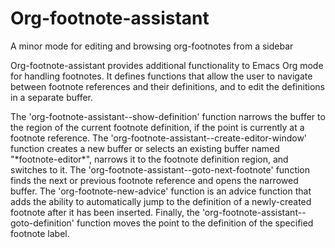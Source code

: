 # Org-footnote-assistant 
A minor mode for editing and browsing org-footnotes from a sidebar


Org-footnote-assistant provides additional functionality to Emacs Org mode for
handling footnotes. It defines functions that allow the user to navigate between
footnote references and their definitions, and to edit the definitions in a
separate buffer.

The 'org-footnote-assistant--show-definition' function narrows the buffer to the
region of the current footnote definition, if the point is currently at a
footnote reference. The 'org-footnote-assistant--create-editor-window' function
creates a new buffer or selects an existing buffer named "\*footnote-editor\*",
narrows it to the footnote definition region, and switches to it. The
'org-footnote-assistant--goto-next-footnote' function finds the next or previous
footnote reference and opens the narrowed buffer. The 'org-footnote-new-advice'
function is an advice function that adds the ability to automatically jump to
the definition of a newly-created footnote after it has been inserted. Finally,
the 'org-footnote-assistant--goto-definition' function moves the point to the
definition of the specified footnote label.
